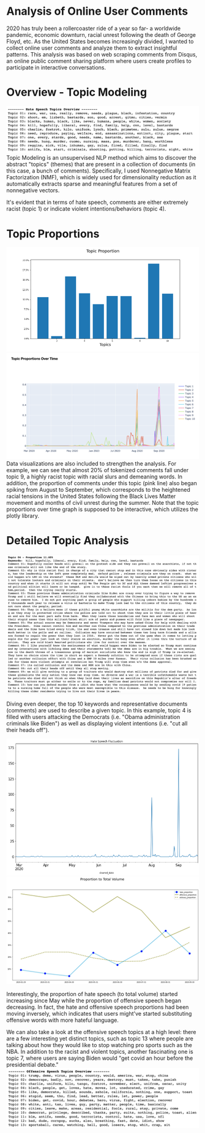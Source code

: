 # Analysis of Online User Comments
2020 has truly been a rollercoaster ride of a year so far- a worldwide pandemic, economic downturn, racial unrest following the death of George Floyd, etc. As the United States becomes increasingly divided, I wanted to collect online user comments and analyze them to extract insightful patterns. This analysis was based on web scraping comments from Disqus, an online public comment sharing platform where users create profiles to participate in interactive conversations. 

# Overview - Topic Modeling
![hate_overview](images/hate_overview.png)
Topic Modeling is an unsupervised NLP method which aims to discover the abstract "topics" (themes) that are present in a collection of documents (in this case, a bunch of comments). Specifically, I used Nonnegative Matrix Factorization (NMF), which is widely used for dimensionality reduction as it automatically extracts sparse and meaningful features from a set of nonnegative vectors. 

It's evident that in terms of hate speech, comments are either extremely racist (topic 1) or indicate violent intentions/behaviors (topic 4). 

# Topic Proportions 
![proportion_bargraph](images/proportion_bargraph.png)
![proportions_overtime](images/proportions_overtime.png)
Data visualizations are also included to strengthen the analysis. For example, we can see that almost 20% of tokenized comments fall under topic 9, a highly racist topic with racial slurs and demeaning words. In addition, the proportion of comments under this topic (pink line) also began spiking from August to September, which corresponds to the heightened racial tensions in the United States following the Black Lives Matter movement and months of civil unrest during the summer. Note that the topic proportions over time graph is supposed to be interactive, which utilizes the plotly library. 

# Detailed Topic Analysis 
![example_topic](images/example_topic.png)

Diving even deeper, the top 10 keywords and representative documents (comments) are used to describe a given topic. In this example, topic 4 is filled with users attacking the Democrats (i.e. "Obama administration criminals like Biden") as well as displaying violent intentions (i.e. "cut all their heads off"). 

![hate_fluctuation](images/hate_fluctuation.png)
![proportion_to_total](images/proportion_to_total.png)

Interestingly, the proportion of hate speech (to total volume) started increasing since May while the proportion of offensive speech began decreasing. In fact, the hate and offensive speech proportions had been moving inversely, which indicates that users might've started substituting offensive words with more hateful language. 

We can also take a look at the offensive speech topics at a high level: there are a few interesting yet distinct topics, such as topic 13 where people are talking about how they would like to stop watching pro sports such as the NBA. In addition to the racist and violent topics, another fascinating one is topic 7, where users are saying Biden would "get covid an hour before the presidential debate." 
![offensive_overview](images/offensive_overview.png)
